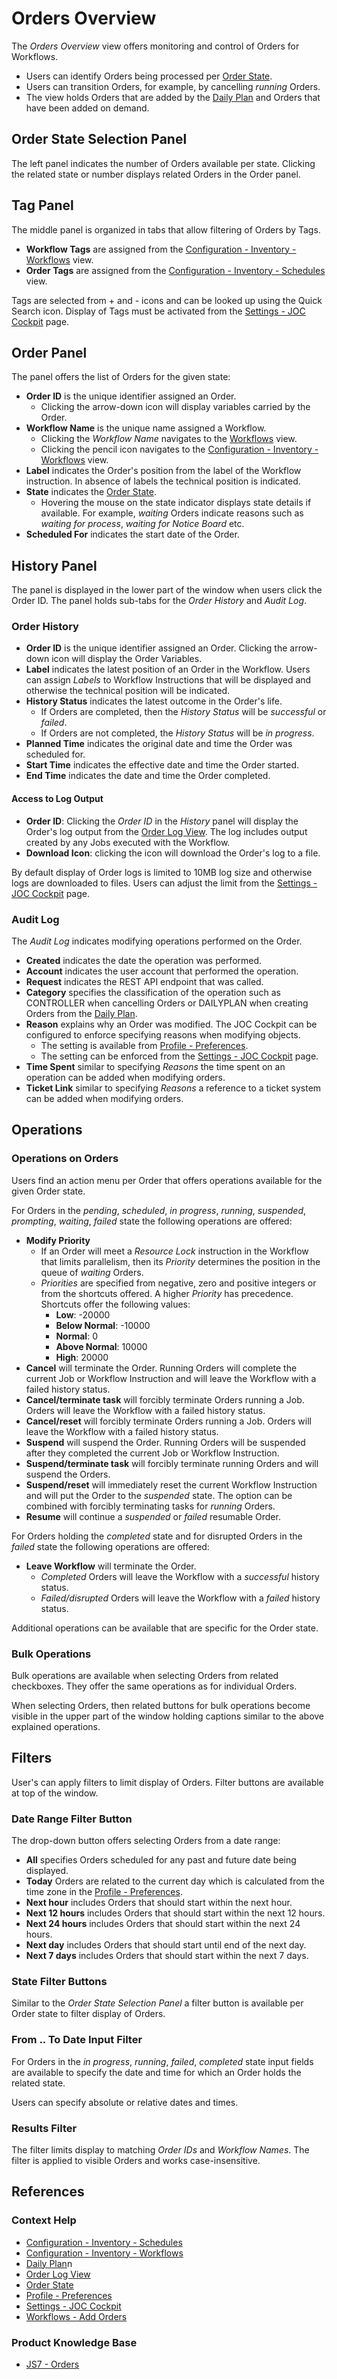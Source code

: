 # Orders Overview

The *Orders Overview* view offers monitoring and control of Orders for Workflows.

- Users can identify Orders being processed per [Order State](/order-states).
- Users can transition Orders, for example, by cancelling *running* Orders.
- The view holds Orders that are added by the [Daily Plan](/daily-plan) and Orders that have been added on demand.

## Order State Selection Panel

The left panel indicates the number of Orders available per state. Clicking the related state or number displays related Orders in the Order panel.

## Tag Panel

The middle panel is organized in tabs that allow filtering of Orders by Tags.

- **Workflow Tags** are assigned from the [Configuration - Inventory - Workflows](/configuration-inventory-workflows) view.
- **Order Tags** are assigned from the [Configuration - Inventory - Schedules](/configuration-inventory-schedules) view.

Tags are selected from + and - icons and can be looked up using the Quick Search icon. Display of Tags must be activated from the [Settings - JOC Cockpit](/settings-joc) page.

## Order Panel

The panel offers the list of Orders for the given state:

- **Order ID** is the unique identifier assigned an Order.
  - Clicking the arrow-down icon will display variables carried by the Order.
- **Workflow Name** is the unique name assigned a Workflow.
  - Clicking the *Workflow Name* navigates to the [Workflows](/workflows) view.
  - Clicking the pencil icon navigates to the [Configuration - Inventory - Workflows](/configuration-inventory-workflows) view.
- **Label** indicates the Order's position from the label of the Workflow instruction. In absence of labels the technical position is indicated.  
- **State** indicates the [Order State](/order-states).
  - Hovering the mouse on the state indicator displays state details if available. For example, *waiting* Orders indicate reasons such as *waiting for process*, *waiting for Notice Board* etc.
- **Scheduled For** indicates the start date of the Order.

## History Panel

The panel is displayed in the lower part of the window when users click the Order ID. The panel holds sub-tabs for the *Order History* and *Audit Log*.

### Order History

- **Order ID** is the unique identifier assigned an Order. Clicking the arrow-down icon will display the Order Variables.
- **Label** indicates the latest position of an Order in the Workflow. Users can assign *Labels* to Workflow Instructions that will be displayed and otherwise the technical position will be indicated.
- **History Status** indicates the latest outcome in the Order's life.
  - If Orders are completed, then the *History Status* will be *successful* or *failed*.
  - If Orders are not completed, the *History Status* will be *in progress*.
- **Planned Time** indicates the original date and time the Order was scheduled for.
- **Start Time** indicates the effective date and time the Order started.
- **End Time** indicates the date and time the Order completed.

#### Access to Log Output

- **Order ID**: Clicking the *Order ID* in the *History* panel will display the Order's log output from the [Order Log View](/order-log). The log includes output created by any Jobs executed with the Workflow.
- **Download Icon**: clicking the icon will download the Order's log to a file.

By default display of Order logs is limited to 10MB log size and otherwise logs are downloaded to files. Users can adjust the limit from the [Settings - JOC Cockpit](/settings-joc) page.

### Audit Log

The *Audit Log* indicates modifying operations performed on the Order.

- **Created** indicates the date the operation was performed.
- **Account** indicates the user account that performed the operation.
- **Request** indicates the REST API endpoint that was called.
- **Category** specifies the classification of the operation such as CONTROLLER when cancelling Orders or DAILYPLAN when creating Orders from the [Daily Plan](/daily-plan).
- **Reason** explains why an Order was modified. The JOC Cockpit can be configured to enforce specifying reasons when modifying objects.
  - The setting is available from [Profile - Preferences](/profile-preferences).
  - The setting can be enforced from the [Settings - JOC Cockpit](/settings-joc) page.
- **Time Spent** similar to specifying *Reasons* the time spent on an operation can be added when modifying orders.
- **Ticket Link** similar to specifying *Reasons* a reference to a ticket system can be added when modifying orders.

## Operations

### Operations on Orders

Users find an action menu per Order that offers operations available for the given Order state.

For Orders in the *pending*, *scheduled*, *in progress*, *running*, *suspended*, *prompting*, *waiting*, *failed* state the following operations are offered:

- **Modify Priority** 
  - If an Order will meet a *Resource Lock* instruction in the Workflow that limits parallelism, then its *Priority* determines the position in the queue of *waiting* Orders.
  - *Priorities* are specified from negative, zero and positive integers or from the shortcuts offered. A higher *Priority* has precedence. Shortcuts offer the following values:
    - **Low**: -20000
    - **Below Normal**: -10000
    - **Normal**: 0
    - **Above Normal**: 10000
    - **High**: 20000
- **Cancel** will terminate the Order. Running Orders will complete the current Job or Workflow Instruction and will leave the Workflow with a failed history status.
- **Cancel/terminate task** will forcibly terminate Orders running a Job. Orders will leave the Workflow with a failed history status.
- **Cancel/reset** will forcibly terminate Orders running a Job. Orders will leave the Workflow with a failed history status.
- **Suspend** will suspend the Order. Running Orders will be suspended after they completed the current Job or Workflow Instruction.
- **Suspend/terminate task** will forcibly terminate running Orders and will suspend the Orders.
- **Suspend/reset** will immediately reset the current Workflow Instruction and will put the Order to the *suspended* state. The option can be combined with forcibly terminating tasks for *running* Orders.
- **Resume** will continue a *suspended* or *failed* resumable Order.

For Orders holding the *completed* state and for disrupted Orders in the *failed* state the following operations are offered:

- **Leave Workflow** will terminate the Order. 
  - *Completed* Orders will leave the Workflow with a *successful* history status.
  - *Failed/disrupted* Orders will leave the Workflow with a *failed* history status.

Additional operations can be available that are specific for the Order state.

### Bulk Operations

Bulk operations are available when selecting Orders from related checkboxes. They offer the same operations as for individual Orders.

When selecting Orders, then related buttons for bulk operations become visible in the upper part of the window holding captions similar to the above explained operations.

## Filters

User's can apply filters to limit display of Orders. Filter buttons are available at top of the window.

### Date Range Filter Button

The drop-down button offers selecting Orders from a date range:

- **All** specifies Orders scheduled for any past and future date being displayed.
- **Today** Orders are related to the current day which is calculated from the time zone in the [Profile - Preferences](/profile-preferences).
- **Next hour** includes Orders that should start within the next hour.
- **Next 12 hours** includes Orders that should start within the next 12 hours.
- **Next 24 hours** includes Orders that should start within the next 24 hours.
- **Next day** includes Orders that should start until end of the next day.
- **Next 7 days** includes Orders that should start within the next 7 days.

### State Filter Buttons

Similar to the *Order State Selection Panel* a filter button is available per Order state to filter display of Orders.

### From .. To Date Input Filter

For Orders in the *in progress*, *running*, *failed*, *completed* state input fields are available to specify the date and time for which an Order holds the related state.

Users can specify absolute or relative dates and times.

### Results Filter

The filter limits display to matching *Order IDs* and *Workflow Names*. The filter is applied to visible Orders and works case-insensitive.

## References

### Context Help

- [Configuration - Inventory - Schedules](/configuration-inventory-schedules)
- [Configuration - Inventory - Workflows](/configuration-inventory-workflows)
- [Daily Plan](/daily-plan)n
- [Order Log View](/order-log)
- [Order State](/order-states)
- [Profile - Preferences](/profile-preferences)
- [Settings - JOC Cockpit](/settings-joc)
- [Workflows - Add Orders](/workflows-orders-add)

### Product Knowledge Base

- [JS7 - Orders](https://kb.sos-berlin.com/display/JS7/JS7+-+Orders)
